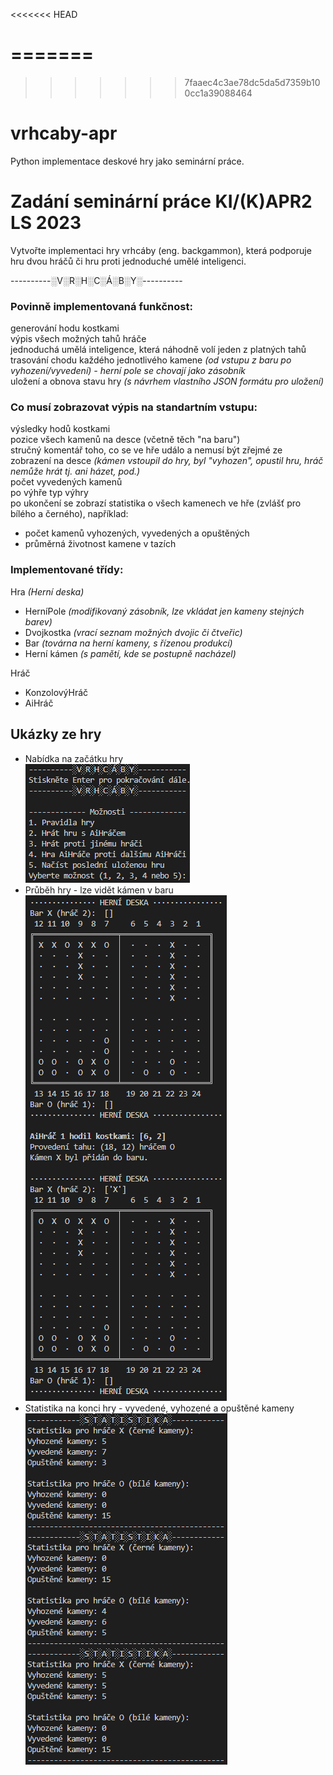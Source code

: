 <<<<<<< HEAD

=======
=======
>>>>>>> 7faaec4c3ae78dc5da5d7359b100cc1a39088464
# vrhcaby-apr
Python implementace deskové hry jako seminární práce.

# Zadání seminární práce KI/(K)APR2 LS 2023
Vytvořte implementaci hry vrhcáby (eng. backgammon), která podporuje hru dvou hráčů či hru proti jednoduché umělé inteligenci.


----------░V░R░H░C░Á░B░Y░----------
### Povinně implementovaná funkčnost:
generování hodu kostkami <br />
výpis všech možných tahů hráče<br />
jednoduchá umělá inteligence, která náhodně volí jeden z platných tahů<br />
trasování chodu každého jednotlivého kamene _(od vstupu z baru po vyhození/vyvedení) - herní pole se chovají jako zásobník_ <br />
uložení a obnova stavu hry _(s návrhem vlastního JSON formátu pro uložení)_ <br />

### Co musí zobrazovat výpis na standartním vstupu:
výsledky hodů kostkami <br />
pozice všech kamenů na desce (včetně těch "na baru") <br />
stručný komentář toho, co se ve hře událo a nemusí být zřejmé ze zobrazení na desce _(kámen vstoupil do hry, byl "vyhozen", opustil hru, hráč nemůže hrát tj. ani házet, pod.)_ <br />
počet vyvedených kamenů <br />
po výhře typ výhry <br />
po ukončení se zobrazí statistika o všech kamenech ve hře (zvlášť pro bílého a černého), například:
- počet kamenů vyhozených, vyvedených a opuštěných
- průměrná životnost kamene v tazích

### Implementované třídy:
Hra _(Herní deska)_ <br />
- HerníPole _(modifikovaný zásobník, lze vkládat jen kameny stejných barev)_
- Dvojkostka _(vrací seznam možných dvojic či čtveřic)_
- Bar _(továrna na herní kameny, s řízenou produkcí)_
- Herní kámen _(s pamětí, kde se postupně nacházel)_

Hráč
- KonzolovýHráč
- AiHráč

## Ukázky ze hry
- Nabídka na začátku hry<br />
![Startovací nabídka hry](https://github.com/tturynova/vrhcaby-apr/blob/main/vrhcaby_menu.png)
- Průběh hry - lze vidět kámen v baru<br />
![Průběh hry (AiHráč proti AiHráči)](https://github.com/tturynova/vrhcaby-apr/blob/main/vrhcaby_hra.png)
- Statistika na konci hry - vyvedené, vyhozené a opuštěné kameny<br />
![Statistika na konci hry (ukázková)](https://github.com/tturynova/vrhcaby-apr/blob/main/vrhcaby_statistika.png)


